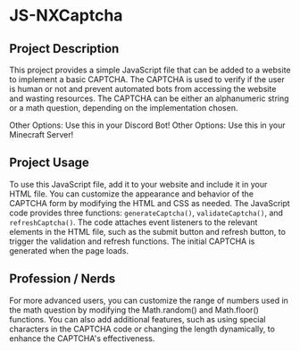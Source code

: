 # JS-NXCaptcha

## Project Description
This project provides a simple JavaScript file that can be added to a website to implement a basic CAPTCHA. The CAPTCHA is used to verify if the user is human or not and prevent automated bots from accessing the website and wasting resources. The CAPTCHA can be either an alphanumeric string or a math question, depending on the implementation chosen.

Other Options: Use this in your Discord Bot!
Other Options: Use this in your Minecraft Server!

## Project Usage
To use this JavaScript file, add it to your website and include it in your HTML file. You can customize the appearance and behavior of the CAPTCHA form by modifying the HTML and CSS as needed. The JavaScript code provides three functions: `generateCaptcha()`, `validateCaptcha()`, and `refreshCaptcha()`. The code attaches event listeners to the relevant elements in the HTML file, such as the submit button and refresh button, to trigger the validation and refresh functions. The initial CAPTCHA is generated when the page loads.

## Profession / Nerds
For more advanced users, you can customize the range of numbers used in the math question by modifying the Math.random() and Math.floor() functions. You can also add additional features, such as using special characters in the CAPTCHA code or changing the length dynamically, to enhance the CAPTCHA's effectiveness.
